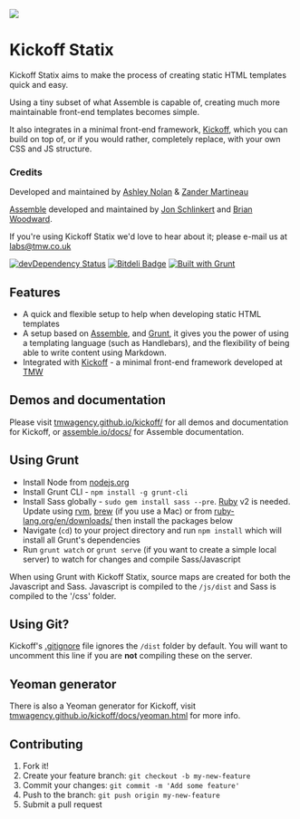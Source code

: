 ![](http://imgur.com/kwr16tO)

# Kickoff Statix

Kickoff Statix aims to make the process of creating static HTML templates quick and easy.

Using a tiny subset of what Assemble is capable of, creating much more maintainable front-end templates becomes simple.

It also integrates in a minimal front-end framework, [Kickoff](http://tmwagency.github.io/kickoff/), which you can build on top of, or if you would rather, completely replace, with your own CSS and JS structure.


### Credits

Developed and maintained by [Ashley Nolan](https://github.com/dragongraphics) & [Zander Martineau](https://github.com/mrmartineau)

[Assemble](https://github.com/assemble/assemble) developed and maintained by [Jon Schlinkert](https://github.com/jonschlinkert) and [Brian Woodward](github/doowb).

If you're using Kickoff Statix we'd love to hear about it; please e-mail us at labs@tmw.co.uk

[![devDependency Status](https://david-dm.org/tmwagency/kickoff/dev-status.png)](https://david-dm.org/tmwagency/kickoff#info=devDependencies) [![Bitdeli Badge](https://d2weczhvl823v0.cloudfront.net/tmwagency/kickoff/trend.png)](https://bitdeli.com/free "Bitdeli Badge") [![Built with Grunt](https://cdn.gruntjs.com/builtwith.png)](http://gruntjs.com/)



## Features

* A quick and flexible setup to help when developing static HTML templates
* A setup based on [Assemble](http://assemble.io/), and [Grunt](http://gruntjs.com/), it gives you the power of using a templating language (such as Handlebars), and the flexibility of being able to write content using Markdown.
* Integrated with [Kickoff](http://tmwagency.github.io/kickoff/) - a minimal front-end framework developed at [TMW](http://www.tmw.co.uk/)


## Demos and documentation
Please visit [tmwagency.github.io/kickoff/](http://tmwagency.github.io/kickoff/) for all demos and documentation for Kickoff, or [assemble.io/docs/](http://assemble.io/docs/) for Assemble documentation.

## Using Grunt
* Install Node from [nodejs.org](http://nodejs.org/)
* Install Grunt CLI - `npm install -g grunt-cli`
* Install Sass globally - `sudo gem install sass --pre`. [Ruby](https://www.ruby-lang.org/en/) v2 is needed. Update using [rvm](http://rvm.io/), [brew](http://brew.sh) (if you use a Mac) or from [ruby-lang.org/en/downloads/](https://www.ruby-lang.org/en/downloads/) then install the packages below
* Navigate (`cd`) to your project directory and run `npm install` which will install all Grunt's dependencies
* Run `grunt watch` or `grunt serve` (if you want to create a simple local server) to watch for changes and compile Sass/Javascript

When using Grunt with Kickoff Statix, source maps are created for both the Javascript and Sass. Javascript is compiled to the `/js/dist` and Sass is compiled to the '/css' folder.

## Using Git?
Kickoff's [.gitignore](https://github.com/tmwagency/kickoff/blob/master/.gitignore#L30) file ignores the `/dist` folder by default. You will want to uncomment this line if you are **not** compiling these on the server.

## Yeoman generator
There is also a Yeoman generator for Kickoff, visit [tmwagency.github.io/kickoff/docs/yeoman.html](http://tmwagency.github.io/kickoff/docs/yeoman.html) for more info.

## Contributing

1. Fork it!
2. Create your feature branch: `git checkout -b my-new-feature`
3. Commit your changes: `git commit -m 'Add some feature'`
4. Push to the branch: `git push origin my-new-feature`
5. Submit a pull request


